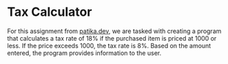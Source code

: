 # Tax Calculator

For this assignment from [patika.dev](https://patika.dev), we are tasked with creating a program that calculates a tax rate of 18% if the purchased item is priced at 1000 or less. If the price exceeds 1000, the tax rate is 8%. Based on the amount entered, the program provides information to the user.
